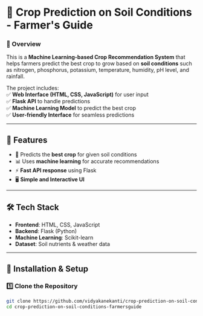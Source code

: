 # 🌾 Crop Prediction on Soil Conditions - Farmer's Guide  

### **🚀 Overview**  
This is a **Machine Learning-based Crop Recommendation System** that helps farmers predict the best crop to grow based on **soil conditions** such as nitrogen, phosphorus, potassium, temperature, humidity, pH level, and rainfall.  

The project includes:  
✅ **Web Interface (HTML, CSS, JavaScript)** for user input  
✅ **Flask API** to handle predictions  
✅ **Machine Learning Model** to predict the best crop  
✅ **User-friendly Interface** for seamless predictions  

---

## **📌 Features**  
- 🌱 Predicts the **best crop** for given soil conditions  
- 📊 Uses **machine learning** for accurate recommendations  
- ⚡ **Fast API response** using Flask  
- 🖥️ **Simple and Interactive UI**  

---

## **🛠️ Tech Stack**  
- **Frontend**: HTML, CSS, JavaScript  
- **Backend**: Flask (Python)  
- **Machine Learning**: Scikit-learn  
- **Dataset**: Soil nutrients & weather data  

---

## **🚀 Installation & Setup**  

### **1️⃣ Clone the Repository**  
```sh
git clone https://github.com/vidyakanekanti/crop-prediction-on-soil-conditions-farmersguide.git
cd crop-prediction-on-soil-conditions-farmersguide
